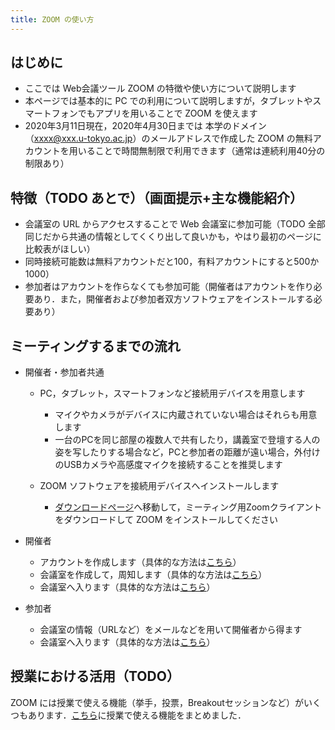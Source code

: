 ```yaml
---
title: ZOOM の使い方
---
```


## はじめに

* ここでは Web会議ツール ZOOM の特徴や使い方について説明します
* 本ページでは基本的に PC での利用について説明しますが，タブレットやスマートフォンでもアプリを用いることで ZOOM を使えます
* 2020年3月11日現在，2020年4月30日までは 本学のドメイン（xxxx@xxx.u-tokyo.ac.jp）のメールアドレスで作成した ZOOM の無料アカウントを用いることで時間無制限で利用できます（通常は連続利用40分の制限あり）


## 特徴（TODO あとで）（画面提示+主な機能紹介）
* 会議室の URL からアクセスすることで Web 会議室に参加可能（TODO 全部同じだから共通の情報としてくくり出して良いかも，やはり最初のページに比較表がほしい）
* 同時接続可能数は無料アカウントだと100，有料アカウントにすると500か1000）
* 参加者はアカウントを作らなくても参加可能（開催者はアカウントを作り必要あり．また，開催者および参加者双方ソフトウェアをインストールする必要あり）


## ミーティングするまでの流れ

* 開催者・参加者共通  
  
  * PC，タブレット，スマートフォンなど接続用デバイスを用意します
    * マイクやカメラがデバイスに内蔵されていない場合はそれらも用意します
    * 一台のPCを同じ部屋の複数人で共有したり，講義室で登壇する人の姿を写したりする場合など，PCと参加者の距離が遠い場合，外付けのUSBカメラや高感度マイクを接続することを推奨します  
	  
  * ZOOM ソフトウェアを接続用デバイスへインストールします
    * <a href="https://zoom.us/download" target="_blank">ダウンロードページ</a>へ移動して，ミーティング用Zoomクライアントをダウンロードして ZOOM をインストールしてください

* 開催者
  * アカウントを作成します（具体的な方法は[こちら](create_account)）
  * 会議室を作成して，周知します（具体的な方法は[こちら](create_room)）
  * 会議室へ入ります（具体的な方法は[こちら](join)）

* 参加者
  * 会議室の情報（URLなど）をメールなどを用いて開催者から得ます
  * 会議室へ入ります（具体的な方法は[こちら](join)）

## 授業における活用（TODO）
ZOOM には授業で使える機能（挙手，投票，Breakoutセッションなど）がいくつもあります．[こちら](classroom)に授業で使える機能をまとめました．

